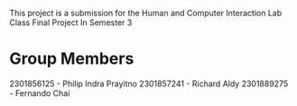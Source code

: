 This project is a submission for the Human and Computer Interaction Lab Class Final Project
In Semester 3

Group Members
==================================
2301856125 - Philip Indra Prayitno
2301857241 - Richard Aldy
2301889275 - Fernando Chai

